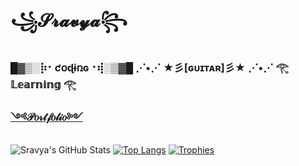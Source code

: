 # ꧁𝓢𝓻𝓪𝓿𝔂𝓪꧂

### █▓▒░⡷⠂ƈօɖɨռɢ⠐⢾░▒▓█ ⋰•⋰ ★彡[ɢᴜɪᴛᴀʀ]彡★ ⋰•⋰ 𓂀 𝕃𝕖𝕒𝕣𝕟𝕚𝕟𝕘 𓂀

### [༺𝒫𝑜𝓇𝓉𝒻𝑜𝓁𝒾𝑜༻][1]

[1]: https://bit.ly/37gRSp7

![Sravya's GitHub Stats](https://github-readme-stats.vercel.app/api?username=Sravya2007&show_icons=true&theme=jolly)
[![Top Langs](https://github-readme-stats.vercel.app/api/top-langs/?username=Sravya2007&show_icons=true&theme=jolly)](https://github.com/Sravya2007/github-readme-stats)
[![Trophies](https://github-profile-trophy.vercel.app/?username=Sravya2007&theme=dracula&row=2&column=3)](https://github.com/Sravya2007/github-profile-trophy)
